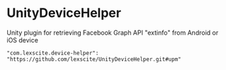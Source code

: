# UnityDeviceHelper
Unity plugin for retrieving Facebook Graph API "extinfo" from Android or iOS device
```
"com.lexscite.device-helper": "https://github.com/lexscite/UnityDeviceHelper.git#upm"
```
